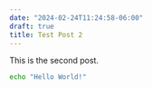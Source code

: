 ```yaml
---
date: "2024-02-24T11:24:58-06:00"
draft: true
title: Test Post 2
---
```


This is the second post.

``` bash
echo "Hello World!"
```
